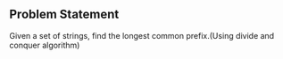 ## Problem Statement
Given a set of strings, find the longest common prefix.(Using divide and conquer algorithm)
